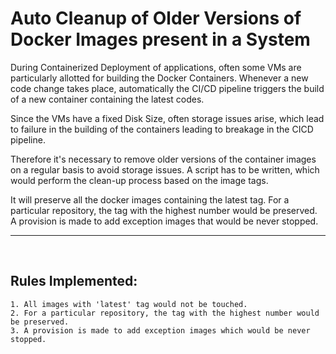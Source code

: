 # Auto Cleanup of Older Versions of Docker Images present in a System

During Containerized Deployment of applications, often some VMs are particularly allotted for building the Docker Containers. Whenever a new code change takes place, automatically the CI/CD pipeline triggers the build of a new container containing the latest codes.

Since the VMs have a fixed Disk Size, often storage issues arise, which lead to failure in the building of the containers leading to breakage in the CICD pipeline.

Therefore it's necessary to remove older versions of the container images on a regular basis to avoid storage issues.
A script has to be written, which would perform the clean-up process based on the image tags.

It will preserve all the docker images containing the latest tag.
For a particular repository, the tag with the highest number would be preserved.
A provision is made to add exception images that would be never stopped.

---
<br>  

## Rules Implemented:
   
    1. All images with 'latest' tag would not be touched.
    2. For a particular repository, the tag with the highest number would be preserved.
    3. A provision is made to add exception images which would be never stopped.